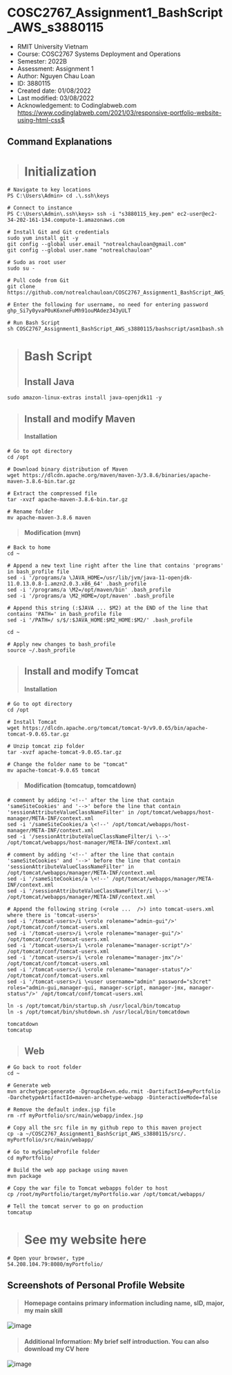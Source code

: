 # COSC2767_Assignment1_BashScript_AWS_s3880115
- RMIT University Vietnam
- Course: COSC2767 Systems Deployment and Operations
- Semester: 2022B
- Assessment: Assignment 1
- Author: Nguyen Chau Loan
- ID: 3880115
- Created  date: 01/08/2022
- Last modified: 03/08/2022 
- Acknowledgement: to Codinglabweb.com https://www.codinglabweb.com/2021/03/responsive-portfolio-website-using-html-css$

## Command Explanations
> # Initialization

```
# Navigate to key locations
PS C:\Users\Admin> cd .\.ssh\keys

# Connect to instance
PS C:\Users\Admin\.ssh\keys> ssh -i "s3880115_key.pem" ec2-user@ec2-34-202-161-134.compute-1.amazonaws.com

# Install Git and Git credentials
sudo yum install git -y
git config --global user.email "notrealchauloan@gmail.com"
git config --global user.name "notrealchauloan"

# Sudo as root user
sudo su -

# Pull code from Git
git clone https://github.com/notrealchauloan/COSC2767_Assignment1_BashScript_AWS_s3880115

# Enter the following for username, no need for entering password
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

# Run Bash Script
sh COSC2767_Assignment1_BashScript_AWS_s3880115/bashscript/asm1bash.sh

```
> # Bash Script
> ## Install Java
```
sudo amazon-linux-extras install java-openjdk11 -y
```

> ## Install and modify Maven
> #### Installation
```
# Go to opt directory
cd /opt

# Download binary distribution of Maven
wget https://dlcdn.apache.org/maven/maven-3/3.8.6/binaries/apache-maven-3.8.6-bin.tar.gz

# Extract the compressed file
tar -xvzf apache-maven-3.8.6-bin.tar.gz

# Rename folder
mv apache-maven-3.8.6 maven
```

> #### Modification (mvn)
```
# Back to home
cd ~

# Append a new text line right after the line that contains 'programs' in bash_profile file
sed -i '/programs/a \JAVA_HOME=/usr/lib/jvm/java-11-openjdk-11.0.13.0.8-1.amzn2.0.3.x86_64' .bash_profile
sed -i '/programs/a \M2=/opt/maven/bin' .bash_profile
sed -i '/programs/a \M2_HOME=/opt/maven' .bash_profile

# Append this string (:$JAVA ... $M2) at the END of the line that contains 'PATH=' in bash_profile file
sed -i '/PATH=/ s/$/:$JAVA_HOME:$M2_HOME:$M2/' .bash_profile

cd ~

# Apply new changes to bash_profile
source ~/.bash_profile
```

> ## Install and modify Tomcat
> #### Installation
```
# Go to opt directory
cd /opt

# Install Tomcat
wget https://dlcdn.apache.org/tomcat/tomcat-9/v9.0.65/bin/apache-tomcat-9.0.65.tar.gz

# Unzip tomcat zip folder
tar -xvzf apache-tomcat-9.0.65.tar.gz

# Change the folder name to be "tomcat"
mv apache-tomcat-9.0.65 tomcat
```

> #### Modification (tomcatup, tomcatdown)
```
# comment by adding '<!--' after the line that contain 'sameSiteCookies' and '-->' before the line that contain 'sessionAttributeValueClassNameFilter' in /opt/tomcat/webapps/host-manager/META-INF/context.xml
sed -i '/sameSiteCookies/a \<!--' /opt/tomcat/webapps/host-manager/META-INF/context.xml
sed -i '/sessionAttributeValueClassNameFilter/i \-->' /opt/tomcat/webapps/host-manager/META-INF/context.xml

# comment by adding '<!--' after the line that contain 'sameSiteCookies' and '-->' before the line that contain 'sessionAttributeValueClassNameFilter' in /opt/tomcat/webapps/manager/META-INF/context.xml
sed -i '/sameSiteCookies/a \<!--' /opt/tomcat/webapps/manager/META-INF/context.xml
sed -i '/sessionAttributeValueClassNameFilter/i \-->' /opt/tomcat/webapps/manager/META-INF/context.xml

# Append the following string (<role ...  />) into tomcat-users.xml where there is 'tomcat-users>'
sed -i '/tomcat-users>/i \<role rolename="admin-gui"/>' /opt/tomcat/conf/tomcat-users.xml
sed -i '/tomcat-users>/i \<role rolename="manager-gui"/>' /opt/tomcat/conf/tomcat-users.xml
sed -i '/tomcat-users>/i \<role rolename="manager-script"/>' /opt/tomcat/conf/tomcat-users.xml
sed -i '/tomcat-users>/i \<role rolename="manager-jmx"/>' /opt/tomcat/conf/tomcat-users.xml
sed -i '/tomcat-users>/i \<role rolename="manager-status"/>' /opt/tomcat/conf/tomcat-users.xml
sed -i '/tomcat-users>/i \<user username="admin" password="s3cret" roles="admin-gui,manager-gui, manager-script, manager-jmx, manager-status"/>' /opt/tomcat/conf/tomcat-users.xml

ln -s /opt/tomcat/bin/startup.sh /usr/local/bin/tomcatup
ln -s /opt/tomcat/bin/shutdown.sh /usr/local/bin/tomcatdown

tomcatdown
tomcatup
```

> ## Web
```
# Go back to root folder
cd ~

# Generate web
mvn archetype:generate -DgroupId=vn.edu.rmit -DartifactId=myPortfolio -DarchetypeArtifactId=maven-archetype-webapp -DinteractiveMode=false

# Remove the default index.jsp file
rm -rf myPortfolio/src/main/webapp/index.jsp

# Copy all the src file in my github repo to this maven project
cp -a ~/COSC2767_Assignment1_BashScript_AWS_s3880115/src/. myPortfolio/src/main/webapp/

# Go to mySimpleProfile folder
cd myPortfolio/

# Build the web app package using maven
mvn package

# Copy the war file to Tomcat webapps folder to host
cp /root/myPortfolio/target/myPortfolio.war /opt/tomcat/webapps/

# Tell the tomcat server to go on production
tomcatup
```

> # See my website here
```
# Open your browser, type
54.208.104.79:8080/myPortfolio/
```

## Screenshots of Personal Profile Website
> #### Homepage contains primary information including name, sID, major, my main skill
![image](https://user-images.githubusercontent.com/75651801/183259903-a6b3ba31-8747-4728-9dbb-9f2804a784c8.png)

> #### Additional Information: My brief self introduction. You can also download my CV here
![image](https://user-images.githubusercontent.com/75651801/183259989-c2a10966-241e-4449-9cce-2a3176611b4e.png)
